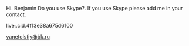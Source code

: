 
Hi. Benjamin
Do you use Skype?. If you use Skype please add me in your contact.

live:.cid.4f13e38a675d6100

yanetolstiy@bk.ru
